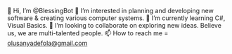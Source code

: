 👋 Hi, I’m @BlessingBot
👀 I’m interested in planning and developing new software & creating various computer systems.
🌱 I’m currently learning C#, Visual Basics.
💞️ I’m looking to collaborate on exploring new ideas. Believe us, we are multi-talented people.
📫 How to reach me = olusanyadefola@gmail.com
